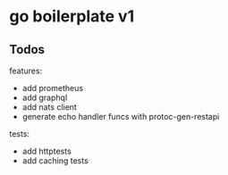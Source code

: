 # go boilerplate v1

## Todos
features:
* add prometheus
* add graphql
* add nats client
* generate echo handler funcs with protoc-gen-restapi

tests: 
* add httptests
* add caching tests